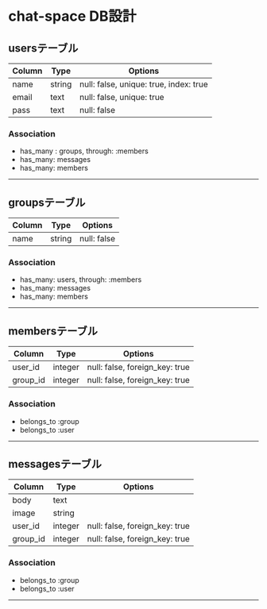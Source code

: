 #  chat-space DB設計


## usersテーブル

|Column|Type|Options|
|------|----|-------|
|name|string|null: false, unique: true, index: true|
|email|text|null: false, unique: true|
|pass|text|null: false|

### Association
- has_many : groups, through: :members
- has_many: messages
- has_many: members
******

## groupsテーブル

|Column|Type|Options|
|------|----|-------|
|name|string|null: false|

### Association
- has_many: users, through: :members
- has_many: messages
- has_many: members
********

## membersテーブル

|Column|Type|Options|
|------|----|-------|
|user_id|integer|null: false, foreign_key: true|
|group_id|integer|null: false, foreign_key: true|

### Association
- belongs_to :group
- belongs_to :user
********

## messagesテーブル

|Column|Type|Options|
|------|----|-------|
|body|text||
|image|string||
|user_id|integer|null: false, foreign_key: true|
|group_id|integer|null: false, foreign_key: true|

### Association
- belongs_to :group
- belongs_to :user
********

